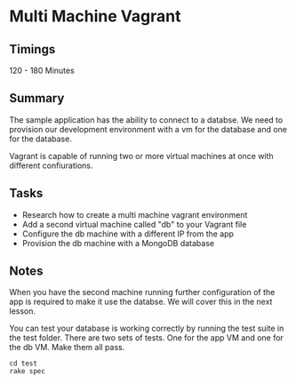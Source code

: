 # Multi Machine Vagrant

## Timings

120 - 180 Minutes

## Summary

The sample application has the ability to connect to a databse. We need to provision our development environment with a vm for the database and one for the database.

Vagrant is capable of running two or more virtual machines at once with different confiurations.

## Tasks

* Research how to create a multi machine vagrant environment
* Add a second virtual machine called "db" to your Vagrant file
* Configure the db machine with a different IP from the app
* Provision the db machine with a MongoDB database


## Notes

When you have the second machine running further configuration of the app is required to make it use the databse. We will cover this in the next lesson.

You can test your database is working correctly by running the test suite in the test folder. There are two sets of tests. One for the app VM and one for the db VM. Make them all pass.

```
cd test
rake spec
```


